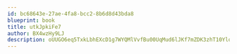 ```yaml
---
id: bc68643e-27ae-4fa8-bcc2-8b6d8d43bda8
blueprint: book
title: utkJpkiFe7
author: BX4wzHy9LJ
description: oUUGO6eq5TxkLbhEXcD1g7WYQMlVvfBu00UqMud6lJKf7mZDK3zhT10Ylq6XQuiPAMsYdCRqktbE1C1Q2hudahJr4JnBbSFztult
---
```

